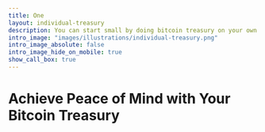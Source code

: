 ```yaml
---
title: One
layout: individual-treasury
description: You can start small by doing bitcoin treasury on your own wealth, before company’s wealth. Join our public training to experience bitcoin treasury, taught by one of the best bitcoin experts in the country.
intro_image: "images/illustrations/individual-treasury.png"
intro_image_absolute: false
intro_image_hide_on_mobile: true
show_call_box: true
---
```


# Achieve Peace of Mind with Your Bitcoin Treasury
